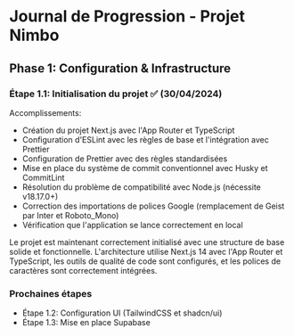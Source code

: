 # Journal de Progression - Projet Nimbo

## Phase 1: Configuration & Infrastructure

### Étape 1.1: Initialisation du projet ✅ (30/04/2024)

Accomplissements:
- Création du projet Next.js avec l'App Router et TypeScript
- Configuration d'ESLint avec les règles de base et l'intégration avec Prettier
- Configuration de Prettier avec des règles standardisées
- Mise en place du système de commit conventionnel avec Husky et CommitLint
- Résolution du problème de compatibilité avec Node.js (nécessite v18.17.0+)
- Correction des importations de polices Google (remplacement de Geist par Inter et Roboto_Mono)
- Vérification que l'application se lance correctement en local

Le projet est maintenant correctement initialisé avec une structure de base solide et fonctionnelle. L'architecture utilise Next.js 14 avec l'App Router et TypeScript, les outils de qualité de code sont configurés, et les polices de caractères sont correctement intégrées.

### Prochaines étapes
- Étape 1.2: Configuration UI (TailwindCSS et shadcn/ui)
- Étape 1.3: Mise en place Supabase
